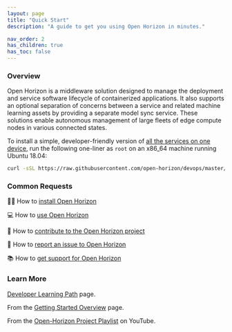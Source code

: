 ```yaml
---
layout: page
title: "Quick Start"
description: "A guide to get you using Open Horizon in minutes."

nav_order: 2
has_children: true
has_toc: false
---
```


### Overview

Open Horizon is a middleware solution designed to manage the deployment and service software lifecycle of containerized applications. It also supports an optional separation of concerns between a service and related machine learning assets by providing a separate model sync service.  These solutions enable autonomous management of large fleets of edge compute nodes in various connected states.

To install a simple, developer-friendly version of [all the services on one device](https://open-horizon.github.io/docs/mgmt-hub/docs/), run the following one-liner as `root` on an x86_64 machine running Ubuntu 18.04:

```bash
curl -sSL https://raw.githubusercontent.com/open-horizon/devops/master/mgmt-hub/deploy-mgmt-hub.sh | bash
```

### Common Requests

👩‍💻 How to [install Open Horizon](common-requests/install.md)

💻 How to [use Open Horizon](common-requests/use.md)

💾 How to [contribute to the Open Horizon project](common-requests/contribute.md)

🐞 How to [report an issue to Open Horizon](common-requests/report-an-issue.md)

📚 How to [get support for Open Horizon](common-requests/get-technical-support.md)

### Learn More

[Developer Learning Path](/docs/getting_started/developer_learning_path.html) page.

From the [Getting Started Overview](/docs/getting_started/overview_oh.html) page.

From the [Open-Horizon Project Playlist](https://www.youtube.com/playlist?list=PLgohd895XSUddtseFy4HxCqTqqlYfW8Ix) on YouTube.
